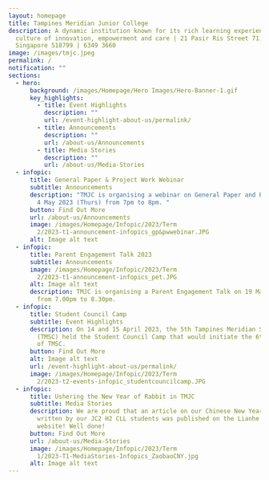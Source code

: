 ```yaml
---
layout: homepage
title: Tampines Meridian Junior College
description: A dynamic institution known for its rich learning experiences in a
  culture of innovation, empowerment and care | 21 Pasir Ris Street 71,
  Singapore 518799 | 6349 3660
image: /images/tmjc.jpeg
permalink: /
notification: ""
sections:
  - hero:
      background: /images/Homepage/Hero Images/Hero-Banner-1.gif
      key_highlights:
        - title: Event Highlights
          description: ""
          url: /event-highlight-about-us/permalink/
        - title: Announcements
          description: ""
          url: /about-us/Announcements
        - title: Media Stories
          description: ""
          url: /about-us/Media-Stories
  - infopic:
      title: General Paper & Project Work Webinar
      subtitle: Announcements
      description: "TMJC is organising a webinar on General Paper and Project Work on
        4 May 2023 (Thurs) from 7pm to 8pm. "
      button: Find Out More
      url: /about-us/Announcements
      image: /images/Homepage/Infopic/2023/Term
        2/2023-t1-announcement-infopics_gp&pwwebinar.JPG
      alt: Image alt text
  - infopic:
      title: Parent Engagement Talk 2023
      subtitle: Announcements
      image: /images/Homepage/Infopic/2023/Term
        2/2023-t1-announcement-infopics_pet.JPG
      alt: Image alt text
      description: TMJC is organising a Parent Engagement Talk on 19 May 2023 (Fri)
        from 7.00pm to 8.30pm.
  - infopic:
      title: Student Council Camp
      subtitle: Event Highlights
      description: On 14 and 15 April 2023, the 5th Tampines Meridian Student Council
        (TMSC) held the Student Council Camp that would initiate the 6th batch
        of TMSC.
      button: Find Out More
      alt: Image alt text
      url: /event-highlight-about-us/permalink/
      image: /images/Homepage/Infopic/2023/Term
        2/2023-t2-events-infopic_studentcouncilcamp.JPG
  - infopic:
      title: Ushering the New Year of Rabbit in TMJC
      subtitle: Media Stories
      description: We are proud that an article on our Chinese New Year celebrations
        written by our JC2 H2 CLL students was published on the Lianhe Zaobao
        website! Well done!
      button: Find Out More
      url: /about-us/Media-Stories
      image: /images/Homepage/Infopic/2023/Term
        1/2023-T1-MediaStories-Infopics_ZaobaoCNY.jpg
      alt: Image alt text
---
```

